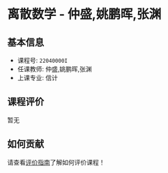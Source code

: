 # 离散数学 - 仲盛,姚鹏晖,张渊

## 基本信息

- 课程号: `22040000I`
- 任课教师: 仲盛,姚鹏晖,张渊
- 上课专业: 信计

## 课程评价

暂无

## 如何贡献

请查看[评价指南](../how-to-comment.md)了解如何评价课程！
